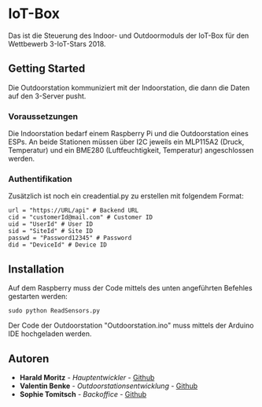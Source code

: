 # IoT-Box

Das ist die Steuerung des Indoor- und Outdoormoduls der IoT-Box für den Wettbewerb 3-IoT-Stars 2018. 

## Getting Started

Die Outdoorstation kommuniziert mit der Indoorstation, die dann die Daten auf den 3-Server pusht.

### Voraussetzungen

Die Indoorstation bedarf einem Raspberry Pi und die Outdoorstation eines ESPs.
An beide Stationen müssen über I2C jeweils ein MLP115A2 (Druck, Temperatur) und ein BME280 (Luftfeuchtigkeit, Temperatur) angeschlossen werden.

### Authentifikation

Zusätzlich ist noch ein creadential.py zu erstellen mit folgendem Format:
```
url = "https://URL/api" # Backend URL
cid = "customerId@mail.com" # Customer ID
uid = "UserId" # User ID
sid = "SiteId" # Site ID
passwd = "Password12345" # Password
did = "DeviceId" # Device ID
```

## Installation

Auf dem Raspberry muss der Code mittels des unten angeführten Befehles gestarten werden:
```
sudo python ReadSensors.py
```

Der Code der Outdoorstation "Outdoorstation.ino" muss mittels der Arduino IDE hochgeladen werden.

## Autoren

* **Harald Moritz** - *Hauptentwickler* - [Github](https://github.com/wicket1001)
* **Valentin Benke** - *Outdoorstationsentwicklung* - [Github](https://github.com/Vabe7)
* **Sophie Tomitsch** - *Backoffice* - [Github](https://github.com/SopTom)
